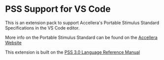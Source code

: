 # PSS Support for VS Code

This is an extension pack to support Accellera's Portable Stimulus Standard Specifications in the VS Code editor.

More info on the Portable Stimulus Standard can be found on the [Accellera Website](https://www.accellera.org/activities/working-groups/portable-stimulus)

This extension is built on the [PSS 3.0 Language Reference Manual](https://www.accellera.org/images/downloads/standards/pss/Portable_Test_Stimulus_Standard_v3.0.pdf)
